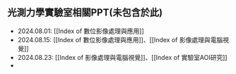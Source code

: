 
## 光測力學實驗室相關PPT(未包含於此)

  - 2024.08.01: [[Index of 數位影像處理與應用]]
  - 2024.08.15: [[Index of 數位影像處理與應用]]、[[Index of 影像處理與電腦視覺]]
  - 2024.08.23: [[Index of 影像處理與電腦視覺]]、[[Index of 實驗室AOI研究]]
  - 